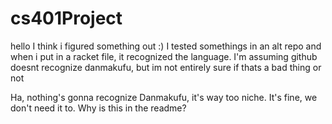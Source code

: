 # cs401Project
hello
I think i figured something out :)
I tested somethings in an alt repo and when i put in a racket file, it recognized the language.
I'm assuming github doesnt recognize danmakufu, but im not entirely sure if thats a bad thing or not 

Ha, nothing's gonna recognize Danmakufu, it's way too niche. It's fine, we don't need it to.
Why is this in the readme?
